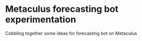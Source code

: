 # Metaculus forecasting bot experimentation
Cobbling together some ideas for forecasting bot on Metaculus
